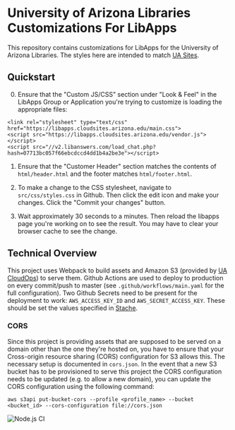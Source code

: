 # University of Arizona Libraries Customizations For LibApps

This repository contains customizations for LibApps for the University of Arizona Libraries.
The styles here are intended to match [UA Sites](https://uasites.arizona.edu/home).

## Quickstart

0. Ensure that the "Custom JS/CSS" section under "Look & Feel" in the LibApps Group or Application you're trying
to customize is loading the appropriate files:

```
<link rel="stylesheet" type="text/css" href="https://libapps.cloudsites.arizona.edu/main.css">
<script src="https://libapps.cloudsites.arizona.edu/vendor.js"></script>
<script src="//v2.libanswers.com/load_chat.php?hash=07713bc057f66ebcdccd4dd1b4a2be3e"></script>
```

1. Ensure that the "Customer Header" section matches the contents of `html/header.html` and the footer matches
`html/footer.html`.

2. To make a change to the CSS stylesheet, navigate to `src/css/styles.css` in Github.  Then click the edit icon
and make your changes.  Click the "Commit your changes" button.

3. Wait approximately 30 seconds to a minutes.  Then reload the libapps page you're working on to see the result.  You may
have to clear your browser cache to see the change.

## Technical Overview

This project uses Webpack to build assets and Amazon S3 (provided by [UA CloudOps](https://cloudops.arizona.edu/serverless-website)) to serve them.  Github Actions are used to deploy to production on every commit/push to master (see `.github/workflows/main.yaml` for the full configuration).  Two Github Secrets need to be present for the deployment to work: `AWS_ACCESS_KEY_ID` and `AWS_SECRET_ACCESS_KEY`.  These should be set the values specified in [Stache](https://stache.arizona.edu/).

### CORS

Since this project is providing assets that are supposed to be served on a domain other than the one they're hosted on, you have to ensure that your Cross-origin resource sharing (CORS) configuration for S3 allows this.  The necessary setup is documented in `cors.json`.  In the event that a new S3 bucket has to be provisioned to serve this project the CORS configuration needs to be updated (e.g. to allow a new domain), you can update the CORS configuration using the following command:

```
aws s3api put-bucket-cors --profile <profile_name> --bucket <bucket_id> --cors-configuration file://cors.json
```

![Node.js CI](https://github.com/simpsonw/ual-libapps/workflows/Node.js%20CI/badge.svg)
